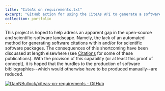 ```yaml
---
title: "CiteAs on requirements.txt"
excerpt: "GitHub action for using the CiteAs API to generate a software citation ACKNOWLEDGEMENTS.md document automatically from a requirements.txt file.<br/><img src='https://citeas.org/static/img/citeas-logo.png'>"
collection: portfolio
---
```


This project is hoped to help adress an apparent gap in the open-source and scientific-software landscape.  Namely, the lack of an automated method for generating software citations within and/or for scientific software packages.  The consequences of this shortcoming have been discussed at length elsewhere (see [Citations](https://github.com/DanNBullock/citeas-on-requirements#publications) for some of these publications).  With the provison of this capability (or at least this proof of concept), it is hoped that the hurdles to the production of software bibliographies--which would otherwise have to be produced manually--are reduced.

[![DanNBullock/citeas-on-requirements - GitHub](https://gh-card.dev/repos/DanNBullock/citeas-on-requirements.svg)](https://github.com/DanNBullock/citeas-on-requirements)
